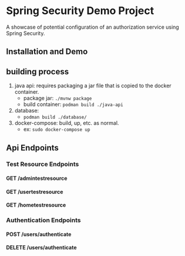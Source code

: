 # Spring Security Demo Project

A showcase of potential configuration of an authorization service using Spring Security.

## Installation and Demo



## building process

1. java api: requires packaging a jar file that is copied to the docker container.
	- package jar: `./mvnw package`
	- build container: `podman build ./java-api`
2. database:
	- `podman build ./database/`
3. docker-compose: build, up, etc. as normal.
	- ex: `sudo docker-compose up`

## Api Endpoints

### Test Resource Endpoints

#### GET /admintestresource
#### GET /usertestresource
#### GET /hometestresource

### Authentication Endpoints

#### POST /users/authenticate
#### DELETE /users/authenticate